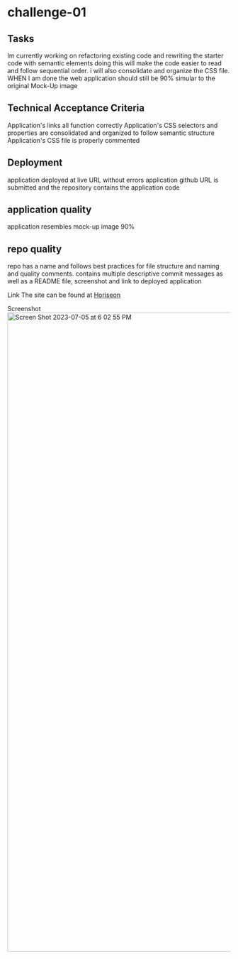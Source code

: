 # challenge-01

## Tasks
Im currently working on refactoring existing code and rewriting the starter code with semantic elements doing this will make the code easier to read and follow sequential order. i will also consolidate and organize the CSS file. WHEN I am done the web application should still be 90% simular to the original Mock-Up image

## Technical Acceptance Criteria
Application's links all function correctly Application's CSS selectors and properties are consolidated and organized to follow semantic structure Application's CSS file is properly commented

## Deployment
application deployed at live URL without errors application github URL is submitted and the repository contains the application code

## application quality
application resembles mock-up image 90%

## repo quality
repo has a name and follows best practices for file structure and naming and quality comments. contains multiple descriptive commit messages as well as a README file, screenshot and link to deployed application

Link
The site can be found at [Horiseon](https://kwillia0359.github.io/challenge-01/)

Screenshot
<img width="1440" alt="Screen Shot 2023-07-05 at 6 02 55 PM" src="https://github.com/kwillia0359/challenge-01/assets/122000669/f3839594-dbe3-45c9-945e-271b62f7c9bc">

